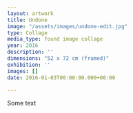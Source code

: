 ```yaml
---
layout: artwork
title: Undone
image: "/assets/images/undone-edit.jpg"
type: Collage
media_type: found image collage
year: 2016
description: ''
dimensions: "​52 x 72 cm (framed)"
exhibition: ''
images: []
date: 2016-01-03T00:00:00.000+00:00

---
```

Some text